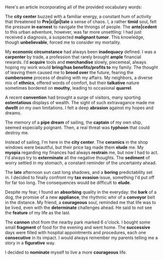 Here's an article incorporating all of the provided vocabulary words:

The **city center** buzzed with a familiar energy, a constant hum of activity that threatened to **Pre|ci|pi|tate** a sense of chaos. I, a rather **timid** soul, felt the pressure **in earnest** to navigate the throngs of people. The **ante|cedent** to this urban adventure, however, was far more unsettling: I had just received a diagnosis, a suspected **malignant tumor**. This knowledge, though **unbelievable**, forced me to consider my mortality.

My **economic circumstance** had always been **inadequacy** defined. I was a **carpenter** by trade, a profession that rarely brought **ample** financial rewards. I’d **acquire** tools and **merchandise** slowly, piecemeal, always hoping my work would **bring/has benefits/profits to** my family. The thought of leaving them caused me to **brood over** the future, fearing the **cumbersome** process of dealing with my affairs. My neighbors, a diverse mix of **ethnics**, offered words of comfort, but their **talkative** nature sometimes bordered on **mouthy**, leading to occasional **quarrel**.

A recent **convention** had brought a surge of visitors, many sporting **ostentatious** displays of wealth. The sight of such extravagance made me **dwellt** on my own limitations. I felt a deep **abrasion** against my hopes and dreams.

The memory of a **pipe dream** of sailing, the **captain** of my own ship, seemed especially poignant. Then, a real threat was **typhoon** that could destroy me. 

Instead of sailing, I'm here in the **city center**. The **ceramics** in the shop windows were beautiful, but their price tag made them **elude** me. My **myopia** regarding my finances had always **restrain** me, but now I had to act. I'd always try to **exterminate** all the negative thoughts. The **sediment** of worry settled in my stomach, a constant reminder of the uncertainty ahead.

The **late** afternoon sun cast long shadows, and a **boring** predictability set in. I decided to finally confront my **tax evasion** issue, something I'd put off for far too long. The consequences would be difficult to **elude**.

Despite my fear, I found an **absorbing** quality in the everyday: the **bark** of a dog, the promise of a new **appliance**, the rhythmic whir of a **conveyor** belt in the distance. My friend, a **courageous** soul, reminded me that life was to be lived, even with the **determinate** challenges ahead. He said to not see the **feature** of my life as the last.

The **cannon** shot from the nearby park marked 6 o'clock. I bought some small **fragment** of food for the evening and went home. The **successive** days were filled with hospital appointments and procedures, each one **consecutive** in its impact. I would always remember my parents telling me a story in a **figurative** way.

I decided to **nominate** myself to live a more **courageous** life.
